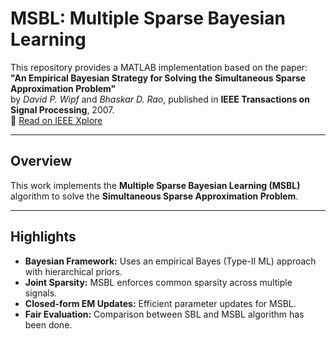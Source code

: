 # MSBL: Multiple Sparse Bayesian Learning

This repository provides a MATLAB implementation based on the paper:  
**"An Empirical Bayesian Strategy for Solving the Simultaneous Sparse Approximation Problem"**  
by *David P. Wipf* and *Bhaskar D. Rao*, published in **IEEE Transactions on Signal Processing**, 2007.  
📄 [Read on IEEE Xplore](An_Empirical_Bayesian_Strategy_for_Solving_the_Simultaneous_Sparse_Approximation_Problem.pdf)

---

##  Overview

This work implements the **Multiple Sparse Bayesian Learning (MSBL)** algorithm to solve the **Simultaneous Sparse Approximation Problem**.

---

##  Highlights

- **Bayesian Framework:** Uses an empirical Bayes (Type-II ML) approach with hierarchical priors.
- **Joint Sparsity:** MSBL enforces common sparsity across multiple signals.
- **Closed-form EM Updates:** Efficient parameter updates for MSBL.
- **Fair Evaluation:** Comparison between SBL and MSBL algorithm has been done.


